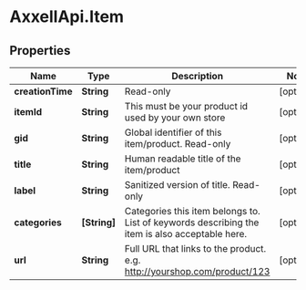 # AxxellApi.Item

## Properties
Name | Type | Description | Notes
------------ | ------------- | ------------- | -------------
**creationTime** | **String** | Read-only | [optional] 
**itemId** | **String** | This must be your product id used by your own store | [optional] 
**gid** | **String** | Global identifier of this item/product. Read-only | [optional] 
**title** | **String** | Human readable title of the item/product | [optional] 
**label** | **String** | Sanitized version of title. Read-only | [optional] 
**categories** | **[String]** | Categories this item belongs to. List of keywords describing the item is also acceptable here. | [optional] 
**url** | **String** | Full URL that links to the product. e.g. http://yourshop.com/product/123 | [optional] 


